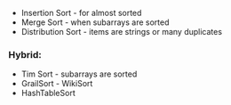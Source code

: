 
* Insertion Sort - for almost sorted 
* Merge Sort - when subarrays are sorted
* Distribution Sort - items are strings or many duplicates

### Hybrid:
* Tim Sort - subarrays are sorted 
* GrailSort - WikiSort
* HashTableSort
